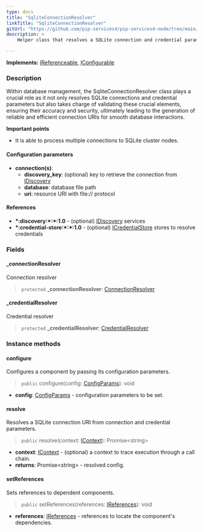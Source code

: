 ```yaml
---
type: docs
title: "SqliteConnectionResolver"
linkTitle: "SqliteConnectionResolver"
gitUrl: "https://github.com/pip-services4/pip-services4-node/tree/main/pip-services4-sqlite-node"
description: >
    Helper class that resolves a SQLite connection and credential parameters, validates them and generates a connection URI.

---
```


**Implements:** [IReferenceable](../../../components/refer/ireferenceable), [IConfigurable](../../../components/config/iconfigurable)

### Description
Within database management, the SqliteConnectionResolver class plays a crucial role as it not only resolves SQLite connections and credential parameters but also takes charge of validating these crucial elements, ensuring their accuracy and security, ultimately leading to the generation of reliable and efficient connection URIs for smooth database interactions.

**Important points**  

- It is able to process multiple connections to SQLite cluster nodes.


#### Configuration parameters

- **connection(s)**:    
  - **discovery_key**: (optional) key to retrieve the connection from [IDiscovery](../../../config/connect/idiscovery)
  - **database**: database file path
  - **uri**: resource URI with file:// protocol



#### References
- **\*:discovery:\*:\*:1.0** - (optional) [IDiscovery](../../../config/connect/idiscovery) services
- **\*:credential-store:\*:\*:1.0** - (optional) [ICredentialStore](../../../config/auth/icredential_store) stores to resolve credentials


### Fields

<span class="hide-title-link">

#### _connectionResolver
Connection resolver
> `protected` **_connectionResolver**: [ConnectionResolver](../../../config/connect/connection_resolver) 

#### _credentialResolver
Credential resolver
> `protected` **_credentialResolver**: [CredentialResolver](../../../config/auth/credential_resolver) 

</span>


### Instance methods


#### configure
Configures a component by passing its configuration parameters.

> `public` configure(config: [ConfigParams](../../../components/config/config_params)): void

- **config**: [ConfigParams](../../../components/config/config_params) - configuration parameters to be set.


#### resolve
Resolves a SQLite connection URI from connection and credential parameters.

> `public` resolve(context:  [IContext](../../../components/context/icontext)): Promise\<string\>

- **context**:  [IContext](../../../components/context/icontext) - (optional) a context to trace execution through a call chain.
- **returns**: Promise\<string\> - resolved config.


#### setReferences
Sets references to dependent components.

> `public` setReferences(references: [IReferences](../../../components/refer/ireferences)): void

- **references**: [IReferences](../../../components/refer/ireferences) - references to locate the component's dependencies.
